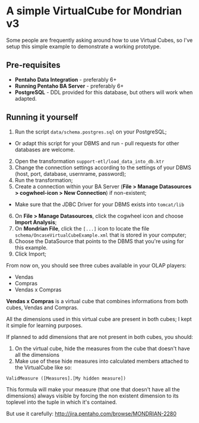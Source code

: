 # A simple VirtualCube for Mondrian v3

Some people are frequently asking around how to use Virtual Cubes, so I've setup this simple example to demonstrate a working prototype.

## Pre-requisites

* **Pentaho Data Integration** - preferably 6+
* **Running Pentaho BA Server** - preferably 6+
* **PostgreSQL** - DDL provided for this database, but others will work when adapted.

## Running it yourself

1. Run the script `data/schema.postgres.sql` on your PostgreSQL;
  * Or adapt this script for your DBMS and run - pull requests for other databases are welcome.
2. Open the transformation `support-etl/load_data_into_db.ktr`
3. Change the connection settings according to the settings of your DBMS (host, port, database, usernrame, password);
4. Run the transformation;
5. Create a connection within your BA Server (**File > Manage Datasources > cogwheel-icon > New Connection**) if non-existent;
  * Make sure that the JDBC Driver for your DBMS exists into `tomcat/lib`
6. On **File > Manage Datasources**, click the cogwheel icon and choose **Import Analysis**;
7. On **Mondrian File**, click the `[...]` icon to locate the file `schema/OncaseVirtualCubeExample.xml` that is stored in your computer;
8. Choose the DataSource that points to the DBMS that you're using for this example.
9. Click Import;

From now on, you should see three cubes available in your OLAP players:
 * Vendas
 * Compras
 * Vendas x Compras

**Vendas x Compras** is a virtual cube that combines informations from both cubes, Vendas and Compras.

All the dimensions used in this virtual cube are present in both cubes; I kept it simple for learning purposes.

If planned to add dimensions that are not present in both cubes, you should:
 1. On the virtual cube, hide the measures from the cube that doesn't have all the dimensions
 2. Make use of these hide measures into calculated members attached to the VirtualCube like so:
 ```
ValidMeasure ([Measures].[My hidden measure])
 ```

This formula will make your measure (that one that doesn't have all the dimensions) always visible by forcing the non existent dimension to its toplevel into the tuple in which it's contained.

 But use it carefully: http://jira.pentaho.com/browse/MONDRIAN-2280
